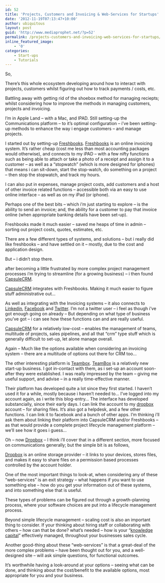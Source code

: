 ```yaml
---
id: 52
title: 'Projects, Customers and Invoicing & Web-Services for Startups'
date: '2012-11-19T07:13:47+10:00'
author: ubiquitous
layout: post
guid: 'http://www.mediaprophet.net/?p=52'
permalink: /projects-customers-and-invoicing-web-services-for-startups/
inline_featured_image:
    - '0'
categories:
    - Start-ups
    - Tutorials
---
```


So,

There’s this whole ecosystem developing around how to interact with projects, customers whilst figuring out how to track payments / costs, etc.

Battling away with getting rid of the shoebox method for managing reciepts; whilst considering how to improve the methods in managing customers, projects and invoicing.

I’m in Apple Land – with a Mac, and IPAD. Still setting-up the Communications platform – to it’s optimal configuration – i’ve been setting-up methods to enhance the way i engage customers – and manage projects.

I started out by setting-up [Freshbooks](http://www.freshbooks.com/ "Freshbooks"). [Freshbooks](http://www.freshbooks.com/ "Freshbooks") is an online invoicing system. It’s rather cheap (cost me less than most accounting packages would otherwise), and connects to my iPAD – with a few nifty functions such as being able to attach or take a photo of a receipt and assign it to a customer – as well as a “stopwatch” (which is more designed for iphones) that means i can sit-down, start the stop-watch, do something on a project – then stop the stopwatch, and track my hours.

I can also put in expenses, manage project costs, add customers and a host of other invoice related functions – accessible both via an easy to use online interface – as well as on my iPad (or iphone).

Perhaps one of the best bits – which i’m just starting to explore – is the ability to send an invoice; and, the ability for a customer to pay that invoice online (when appropriate banking details have been set-up).

Freshbooks made it much easier – saved me heaps of time in admin – sorting out project costs, quotes, estimates, etc.

There are a few different types of systems, and solutions – but i really did like freshbooks – and have settled on it – mostly, due to the cost and application design.

But – i didn’t stop there.

after becoming a little frustrated by more complex project management processes i’m trying to streamline (for a growing business) – i then found [CapsuleCRM](http://capsulecrm.com/ "Capsule CRM").

[CapsuleCRM](http://capsulecrm.com/ "Capsule CRM") integrates with Freshbooks. Making it much easier to figure stuff administrative out…

As well as integrating with the Invoicing systems – it also connects to [Linkedin](http://www.linkedin.com/ "Linkedin"), [Facebook](http://www.facebook.com/ "Facebook") and [Twitter](http://twitter.com/ "Twitter"). I’m not a twitter user – i feel as though i’ve got enough going on already – But depending on what type of business you’ve got – i can see how these functions can and are really useful.

[ CapsuleCRM](http://capsulecrm.com/ "Capsule CRM") for a relatively low-cost – enables the management of teams, multitude of projects, sales pipelines, and all that “crm” type stuff which is generally difficult to set-up, let alone manage overall.

Again – Much like the options available when considering an invoicing system – there are a multitude of options out there for CRM too…

The other interesting platform is [Teambox](http://teambox.com "Teambox"). [TeamBox](http://teambox.com "TeamBox") is a relatively new start-up business. I got in-contact with them, as i set-up an account soon-after they were established. I was really impressed by the team – giving me useful support, and advise – in a really time-effective manner.

Their platform has developed quite a lot since they first started. I haven’t used it for a while, mostly because i haven’t needed to… I’ve logged into my account again, as i write this blog-entry… The interface has developed substancially, since their early days. I can link the account to my [dropbox](https://www.dropbox.com/ "Dropbox") account – for sharing files. It’s also got a helpdesk, and a few other functions. I can link it to facebook and a bunch of other apps. I’m thinking i’ll ask them about linking their platform into CapsuleCRM and/or Freshbooks – as that would provide a complete project lifecycle management platform – we’ll see how it goes i guess…

Oh – now [Dropbox](https://www.dropbox.com/ "DropBox") – I think i’ll cover that in a different section, more focused on communications generally; but the simple bit is as follows,

[Dropbox](https://www.dropbox.com/ "Dropbox") is an online storage provider – it links to your devices, stores files, and makes it easy to share files on a permission based processes controlled by the account holder.

One of the most important things to look-at, when considering any of these “web-services” is an exit strategy – what happens if you want to use something else – how do you get your information out of these systems, and into something else that is useful.

These types of problems can be figured out through a growth-planning process, where your software choices are put into a lifecycle management process.

Beyond simple lifecycle management – scaling cost is also an important thing to consider. If your thinking about hiring staff or collaborating with others – how can that be done? what’s needed – how is your “[knowledge capital](http://www.mediaprophet.net/?p=1 "Knowledge Capital")” effectively managed, throughout your businesses sales cycle.

Another good-thing about these “web-services” is that a great-deal of the more complex problems – have been thought out for you, and a well-designed site – will ask simple questions, for functional outcomes.

It’s worthwhile having a look-around at your options – seeing what can be done, and thinking about the cost/benefit to the available options, most appropriate for you and your business.